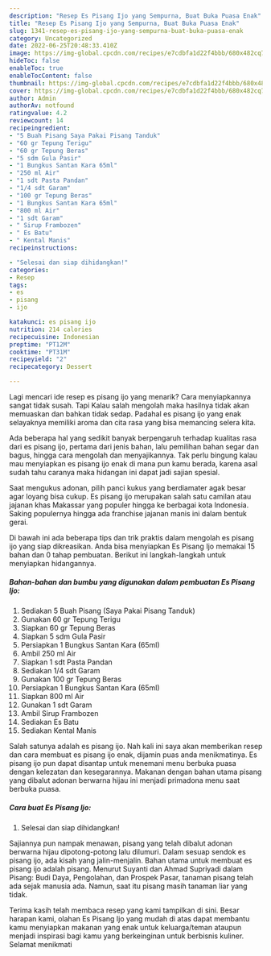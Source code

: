 ```yaml
---
description: "Resep Es Pisang Ijo yang Sempurna, Buat Buka Puasa Enak"
title: "Resep Es Pisang Ijo yang Sempurna, Buat Buka Puasa Enak"
slug: 1341-resep-es-pisang-ijo-yang-sempurna-buat-buka-puasa-enak
category: Uncategorized
date: 2022-06-25T20:48:33.410Z
image: https://img-global.cpcdn.com/recipes/e7cdbfa1d22f4bbb/680x482cq70/es-pisang-ijo-foto-resep-utama.jpg
hideToc: false
enableToc: true
enableTocContent: false
thumbnail: https://img-global.cpcdn.com/recipes/e7cdbfa1d22f4bbb/680x482cq70/es-pisang-ijo-foto-resep-utama.jpg
cover: https://img-global.cpcdn.com/recipes/e7cdbfa1d22f4bbb/680x482cq70/es-pisang-ijo-foto-resep-utama.jpg
author: Admin
authorAv: notfound
ratingvalue: 4.2
reviewcount: 14
recipeingredient:
- "5 Buah Pisang Saya Pakai Pisang Tanduk"
- "60 gr Tepung Terigu"
- "60 gr Tepung Beras"
- "5 sdm Gula Pasir"
- "1 Bungkus Santan Kara 65ml"
- "250 ml Air"
- "1 sdt Pasta Pandan"
- "1/4 sdt Garam"
- "100 gr Tepung Beras"
- "1 Bungkus Santan Kara 65ml"
- "800 ml Air"
- "1 sdt Garam"
- " Sirup Frambozen"
- " Es Batu"
- " Kental Manis"
recipeinstructions:

- "Selesai dan siap dihidangkan!"
categories:
- Resep
tags:
- es
- pisang
- ijo

katakunci: es pisang ijo 
nutrition: 214 calories
recipecuisine: Indonesian
preptime: "PT12M"
cooktime: "PT31M"
recipeyield: "2"
recipecategory: Dessert

---
```



Lagi mencari ide resep es pisang ijo yang menarik? Cara menyiapkannya sangat tidak susah. Tapi Kalau salah mengolah maka hasilnya tidak akan memuaskan dan bahkan tidak sedap. Padahal es pisang ijo yang enak selayaknya memiliki aroma dan cita rasa yang bisa memancing selera kita.


Ada beberapa hal yang sedikit banyak berpengaruh terhadap kualitas rasa dari es pisang ijo, pertama dari jenis bahan, lalu pemilihan bahan segar dan bagus, hingga cara mengolah dan menyajikannya. Tak perlu bingung kalau mau menyiapkan es pisang ijo enak di mana pun kamu berada, karena asal sudah tahu caranya maka hidangan ini dapat jadi sajian spesial.

Saat mengukus adonan, pilih panci kukus yang berdiamater agak besar agar loyang bisa cukup. Es pisang ijo merupakan salah satu camilan atau jajanan khas Makassar yang populer hingga ke berbagai kota Indonesia. Saking populernya hingga ada franchise jajanan manis ini dalam bentuk gerai.


Di bawah ini ada beberapa tips dan trik praktis dalam mengolah es pisang ijo yang siap dikreasikan. Anda bisa menyiapkan Es Pisang Ijo memakai 15 bahan dan 0 tahap pembuatan. Berikut ini langkah-langkah untuk menyiapkan hidangannya.

<!--inarticleads1-->

##### Bahan-bahan dan bumbu yang digunakan dalam pembuatan Es Pisang Ijo:

1. Sediakan 5 Buah Pisang (Saya Pakai Pisang Tanduk)
1. Gunakan 60 gr Tepung Terigu
1. Siapkan 60 gr Tepung Beras
1. Siapkan 5 sdm Gula Pasir
1. Persiapkan 1 Bungkus Santan Kara (65ml)
1. Ambil 250 ml Air
1. Siapkan 1 sdt Pasta Pandan
1. Sediakan 1/4 sdt Garam
1. Gunakan 100 gr Tepung Beras
1. Persiapkan 1 Bungkus Santan Kara (65ml)
1. Siapkan 800 ml Air
1. Gunakan 1 sdt Garam
1. Ambil  Sirup Frambozen
1. Sediakan  Es Batu
1. Sediakan  Kental Manis


Salah satunya adalah es pisang ijo. Nah kali ini saya akan memberikan resep dan cara membuat es pisang ijo enak, dijamin puas anda menikmatinya. Es pisang ijo pun dapat disantap untuk menemani menu berbuka puasa dengan kelezatan dan kesegarannya. Makanan dengan bahan utama pisang yang dibalut adonan berwarna hijau ini menjadi primadona menu saat berbuka puasa. 

<!--inarticleads2-->

##### Cara buat Es Pisang Ijo:


1. Selesai dan siap dihidangkan!

Sajiannya pun nampak menawan, pisang yang telah dibalut adonan berwarna hijau dipotong-potong lalu dilumuri. Dalam sesuap sendok es pisang ijo, ada kisah yang jalin-menjalin. Bahan utama untuk membuat es pisang ijo adalah pisang. Menurut Suyanti dan Ahmad Supriyadi dalam Pisang: Budi Daya, Pengolahan, dan Prospek Pasar, tanaman pisang telah ada sejak manusia ada. Namun, saat itu pisang masih tanaman liar yang tidak. 

Terima kasih telah membaca resep yang kami tampilkan di sini. Besar harapan kami, olahan Es Pisang Ijo yang mudah di atas dapat membantu kamu menyiapkan makanan yang enak untuk keluarga/teman ataupun menjadi inspirasi bagi kamu yang berkeinginan untuk berbisnis kuliner. Selamat menikmati
